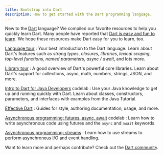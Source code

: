 ```yaml
---
title: Bootstrap into Dart
description: How to get started with the Dart programming language.
---
```


New to the [Dart][] language?
We compiled our favorite resources to
help you quickly learn Dart.
Many people have reported that
[Dart is easy and fun to learn][].
We hope these resources make Dart easy for
you to learn, too.

[Language tour][]
: Your best introduction to the Dart language.
  Learn about Dart's features such as _strong types_,
  _closures_, _libraries_, _lexical scoping_,
  _top-level functions_, _named parameters_,
  _async / await_, and lots more.

[Library tour][]
: A good overview of Dart's powerful core libraries.
  Learn about Dart's support for collections, async,
  math, numbers, strings, JSON, and more.

[Intro to Dart for Java Developers][] codelab
: Use your Java knowledge to get up and running quickly with Dart.
  Learn about classes, constructors, parameters,
  and interfaces with examples from the Java Tutorial.

[Effective Dart][]
: Guides for style, authoring documentation, usage,
  and more.

[Asynchronous programming: futures, async, await][] codelab
: Learn how to write asynchronous code using
  futures and the `async` and `await` keywords.

[Asynchronous programming: streams][]
: Learn how to use streams to perform asynchronous
  I/O and event handling.

Want to learn more and perhaps contribute?
Check out the [Dart community][].



[Asynchronous programming: futures, async, await]: {{site.dart-site}}/codelabs/async-await
[Asynchronous programming: streams]: {{site.dart-site}}/tutorials/language/streams
[Dart]: {{site.dart-site}}
[Dart community]: {{site.dart-site}}/community
[Dart is easy and fun to learn]: {{site.url}}/resources/faq#why-did-flutter-choose-to-use-dart
[Effective Dart]: {{site.dart-site}}/guides/language/effective-dart
[`File`]: {{site.api}}/flutter/dart-io/File-class.html
[Intro to Dart for Java Developers]: {{site.codelabs}}/codelabs/from-java-to-dart
[Language tour]: {{site.dart-site}}/guides/language/language-tour
[Library tour]: {{site.dart-site}}/guides/libraries/library-tour
